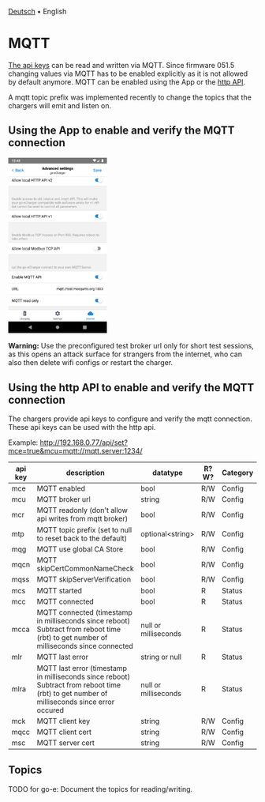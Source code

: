 [Deutsch](mqtt-de.md) &bull; English

# MQTT

[The api keys](apikeys-en.md) can be read and written via MQTT. Since firmware 051.5 changing values via MQTT has to be enabled explicitly as it is not allowed by default anymore. MQTT can be enabled using the App or the [http API](http-en.md).

A mqtt topic prefix was implemented recently to change the topics that the chargers will emit and listen on.

## Using the App to enable and verify the MQTT connection

<img src="screenshots/mqtt-app-enable.png?raw=true" width="200" />

**Warning:** Use the preconfigured test broker url only for short test sessions, as this opens an attack surface for strangers from the internet, who can also then delete wifi configs or restart the charger.

## Using the http API to enable and verify the MQTT connection

The chargers provide api keys to configure and verify the mqtt connection. These api keys can be used with the http api.

Example: http://192.168.0.77/api/set?mce=true&mcu=mqtt://mqtt.server:1234/

| api key | description                  | datatype | R?W? | Category |
| ------- | ---------------------------- | -------- | ---- | -------- |
| mce     | MQTT enabled                 | bool     | R/W  | Config   |
| mcu     | MQTT broker url              | string   | R/W  | Config   |
| mcr     | MQTT readonly (don't allow api writes from mqtt broker) | bool   | R/W  | Config   |
| mtp     | MQTT topic prefix (set to null to reset back to the default) | optional&lt;string&gt; | R/W  | Config   |
| mqg     | MQTT use global CA Store     | bool     | R/W  | Config   |
| mqcn    | MQTT skipCertCommonNameCheck | bool     | R/W  | Config   |
| mqss    | MQTT skipServerVerification  | bool     | R/W  | Config   |
| mcs     | MQTT started                 | bool     | R    | Status   |
| mcc     | MQTT connected               | bool     | R    | Status   |
| mcca    | MQTT connected (timestamp in milliseconds since reboot) Subtract from reboot time (rbt) to get number of milliseconds since connected | null or milliseconds | R | Status |
| mlr     | MQTT last error               | string or null | R | Status |
| mlra    | MQTT last error (timestamp in milliseconds since reboot) Subtract from reboot time (rbt) to get number of milliseconds since error occured | null or milliseconds | R | Status |
| mck     | MQTT client key              | string   | R/W  | Config   |
| mqcc    | MQTT client cert             | string   | R/W  | Config   |
| msc     | MQTT server cert             | string   | R/W  | Config   |

## Topics

TODO for go-e: Document the topics for reading/writing.

